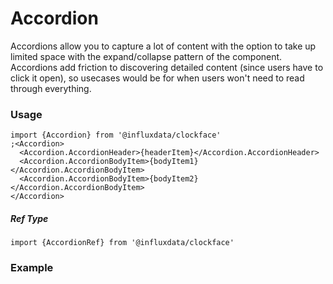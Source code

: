 # Accordion

Accordions allow you to capture a lot of content with the option to take up limited space with the expand/collapse pattern of the component.
Accordions add friction to discovering detailed content (since users have to click it open), so usecases would be for when users won't need to read through everything.

### Usage

```tsx
import {Accordion} from '@influxdata/clockface'
;<Accordion>
  <Accordion.AccordionHeader>{headerItem}</Accordion.AccordionHeader>
  <Accordion.AccordionBodyItem>{bodyItem1}</Accordion.AccordionBodyItem>
  <Accordion.AccordionBodyItem>{bodyItem2}</Accordion.AccordionBodyItem>
</Accordion>
```

##### Ref Type

```tsx
import {AccordionRef} from '@influxdata/clockface'
```

### Example

<!-- STORY -->

<!-- STORY HIDE START -->

<!-- STORY HIDE END -->

<!-- PROPS -->
